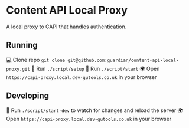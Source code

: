 # Content API Local Proxy

A local proxy to CAPI that handles authentication.

## Running
💻 Clone repo `git clone git@github.com:guardian/content-api-local-proxy.git`
🔌 Run `./script/setup`
🔌 Run `./script/start`
🌍 Open `https://capi-proxy.local.dev-gutools.co.uk` in your browser

## Developing
🔌 Run `./script/start-dev` to watch for changes and reload the server
🌍 Open `https://capi-proxy.local.dev-gutools.co.uk` in your browser